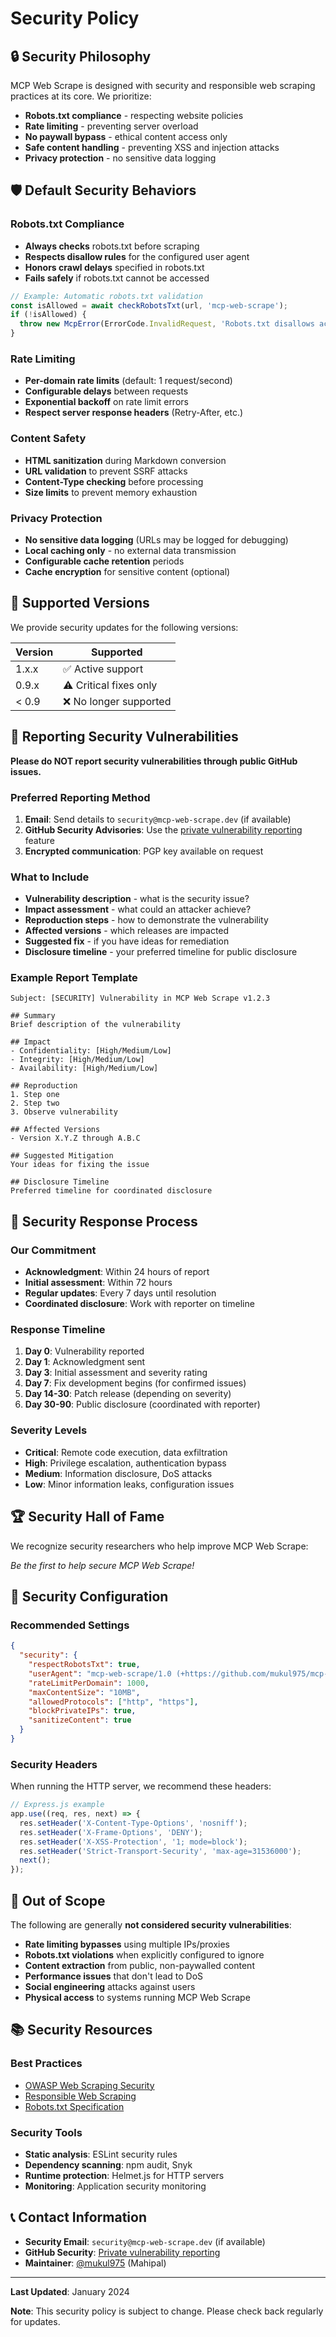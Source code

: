 # Security Policy

## 🔒 Security Philosophy

MCP Web Scrape is designed with security and responsible web scraping practices at its core. We prioritize:

- **Robots.txt compliance** - respecting website policies
- **Rate limiting** - preventing server overload
- **No paywall bypass** - ethical content access only
- **Safe content handling** - preventing XSS and injection attacks
- **Privacy protection** - no sensitive data logging

## 🛡️ Default Security Behaviors

### Robots.txt Compliance

- **Always checks** robots.txt before scraping
- **Respects disallow rules** for the configured user agent
- **Honors crawl delays** specified in robots.txt
- **Fails safely** if robots.txt cannot be accessed

```typescript
// Example: Automatic robots.txt validation
const isAllowed = await checkRobotsTxt(url, 'mcp-web-scrape');
if (!isAllowed) {
  throw new McpError(ErrorCode.InvalidRequest, 'Robots.txt disallows access');
}
```

### Rate Limiting

- **Per-domain rate limits** (default: 1 request/second)
- **Configurable delays** between requests
- **Exponential backoff** on rate limit errors
- **Respect server response headers** (Retry-After, etc.)

### Content Safety

- **HTML sanitization** during Markdown conversion
- **URL validation** to prevent SSRF attacks
- **Content-Type checking** before processing
- **Size limits** to prevent memory exhaustion

### Privacy Protection

- **No sensitive data logging** (URLs may be logged for debugging)
- **Local caching only** - no external data transmission
- **Configurable cache retention** periods
- **Cache encryption** for sensitive content (optional)

## 🚨 Supported Versions

We provide security updates for the following versions:

| Version | Supported          |
| ------- | ------------------ |
| 1.x.x   | ✅ Active support  |
| 0.9.x   | ⚠️ Critical fixes only |
| < 0.9   | ❌ No longer supported |

## 🐛 Reporting Security Vulnerabilities

**Please do NOT report security vulnerabilities through public GitHub issues.**

### Preferred Reporting Method

1. **Email**: Send details to `security@mcp-web-scrape.dev` (if available)
2. **GitHub Security Advisories**: Use the [private vulnerability reporting](https://github.com/mukul975/mcp-web-scrape/security/advisories/new) feature
3. **Encrypted communication**: PGP key available on request

### What to Include

- **Vulnerability description** - what is the security issue?
- **Impact assessment** - what could an attacker achieve?
- **Reproduction steps** - how to demonstrate the vulnerability
- **Affected versions** - which releases are impacted
- **Suggested fix** - if you have ideas for remediation
- **Disclosure timeline** - your preferred timeline for public disclosure

### Example Report Template

```
Subject: [SECURITY] Vulnerability in MCP Web Scrape v1.2.3

## Summary
Brief description of the vulnerability

## Impact
- Confidentiality: [High/Medium/Low]
- Integrity: [High/Medium/Low] 
- Availability: [High/Medium/Low]

## Reproduction
1. Step one
2. Step two
3. Observe vulnerability

## Affected Versions
- Version X.Y.Z through A.B.C

## Suggested Mitigation
Your ideas for fixing the issue

## Disclosure Timeline
Preferred timeline for coordinated disclosure
```

## 🔄 Security Response Process

### Our Commitment

- **Acknowledgment**: Within 24 hours of report
- **Initial assessment**: Within 72 hours
- **Regular updates**: Every 7 days until resolution
- **Coordinated disclosure**: Work with reporter on timeline

### Response Timeline

1. **Day 0**: Vulnerability reported
2. **Day 1**: Acknowledgment sent
3. **Day 3**: Initial assessment and severity rating
4. **Day 7**: Fix development begins (for confirmed issues)
5. **Day 14-30**: Patch release (depending on severity)
6. **Day 30-90**: Public disclosure (coordinated with reporter)

### Severity Levels

- **Critical**: Remote code execution, data exfiltration
- **High**: Privilege escalation, authentication bypass
- **Medium**: Information disclosure, DoS attacks
- **Low**: Minor information leaks, configuration issues

## 🏆 Security Hall of Fame

We recognize security researchers who help improve MCP Web Scrape:

<!-- Future contributors will be listed here -->

*Be the first to help secure MCP Web Scrape!*

## 🔧 Security Configuration

### Recommended Settings

```json
{
  "security": {
    "respectRobotsTxt": true,
    "userAgent": "mcp-web-scrape/1.0 (+https://github.com/mukul975/mcp-web-scrape)",
    "rateLimitPerDomain": 1000,
    "maxContentSize": "10MB",
    "allowedProtocols": ["http", "https"],
    "blockPrivateIPs": true,
    "sanitizeContent": true
  }
}
```

### Security Headers

When running the HTTP server, we recommend these headers:

```javascript
// Express.js example
app.use((req, res, next) => {
  res.setHeader('X-Content-Type-Options', 'nosniff');
  res.setHeader('X-Frame-Options', 'DENY');
  res.setHeader('X-XSS-Protection', '1; mode=block');
  res.setHeader('Strict-Transport-Security', 'max-age=31536000');
  next();
});
```

## 🚫 Out of Scope

The following are generally **not considered security vulnerabilities**:

- **Rate limiting bypasses** using multiple IPs/proxies
- **Robots.txt violations** when explicitly configured to ignore
- **Content extraction** from public, non-paywalled content
- **Performance issues** that don't lead to DoS
- **Social engineering** attacks against users
- **Physical access** to systems running MCP Web Scrape

## 📚 Security Resources

### Best Practices

- [OWASP Web Scraping Security](https://owasp.org/www-project-web-security-testing-guide/)
- [Responsible Web Scraping](https://blog.apify.com/web-scraping-ethics/)
- [Robots.txt Specification](https://www.robotstxt.org/)

### Security Tools

- **Static analysis**: ESLint security rules
- **Dependency scanning**: npm audit, Snyk
- **Runtime protection**: Helmet.js for HTTP servers
- **Monitoring**: Application security monitoring

## 📞 Contact Information

- **Security Email**: `security@mcp-web-scrape.dev` (if available)
- **GitHub Security**: [Private vulnerability reporting](https://github.com/mukul975/mcp-web-scrape/security)
- **Maintainer**: [@mukul975](https://github.com/mukul975) (Mahipal)

---

**Last Updated**: January 2024

**Note**: This security policy is subject to change. Please check back regularly for updates.